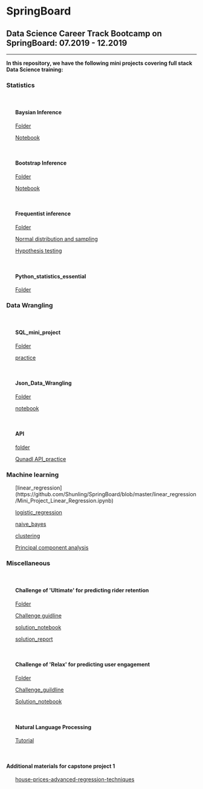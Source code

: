 # SpringBoard

## Data Science Career Track Bootcamp on SpringBoard: 07.2019 - 12.2019
***

<b>In this repository, we have the following mini projects covering full stack Data Science training:</b>

<h3>Statistics</h3></div>

<ol>

<br><h4> Baysian Inference</h4>

   [Folder](https://github.com/Shunling/SpringBoard/tree/master/Bayesian_stats_Q6.28)
   
   [Notebook](https://github.com/Shunling/SpringBoard/blob/master/Bayesian_stats_Q6.28/inferential_statistics_3-Q.ipynb)

<br><h4> Bootstrap Inference</h4>

   [Folder](https://github.com/Shunling/SpringBoard/tree/master/Bootstrap_Inference_Mini-Project8.19)
   
   [Notebook](https://github.com/Shunling/SpringBoard/blob/master/Bootstrap_Inference_Mini-Project8.19/inferential_statistics_2-Bootstrapping.ipynb)

<br><h4> Frequentist inference</h4>

   [Folder](https://github.com/Shunling/SpringBoard/tree/master/inferential_statistics_frequentist_mini-projects6.28.19)
   
   [Normal distribution and sampling](https://github.com/Shunling/SpringBoard/blob/master/inferential_statistics_frequentist_mini-projects6.28.19/inferential_statistics_1a-Q6.25.ipynb)
   
   [Hypothesis testing](https://github.com/Shunling/SpringBoard/blob/master/inferential_statistics_frequentist_mini-projects6.28.19/inferential_statistics_1b-Q6.25-2.ipynb)
   
<br><h4> Python_statistics_essential</h4>
 
  [Folder](https://github.com/Shunling/SpringBoard/tree/master/Practices/Python_statistics_essential)

</ol>

<h3>Data Wrangling</h3></div>
<ol>
<br><h4> SQL_mini_project</h4>

   [Folder](https://github.com/Shunling/SpringBoard/tree/master/SQL_mini_project)
   
   [practice](https://github.com/Shunling/SpringBoard/blob/master/SQL_mini_project/Shirley_sql_project.sql)
    
<br><h4>Json_Data_Wrangling</h4>

   [Folder](https://github.com/Shunling/SpringBoard/tree/master/data_wrangling_json)
   
   [notebook](https://github.com/Shunling/SpringBoard/blob/master/data_wrangling_json/Json_mini_project_Shirley.ipynb)
   
<br><h4> API</h4>

   [folder](https://github.com/Shunling/SpringBoard/blob/master/api_data_wrangling_mini_project.ipynb)
  
  [Qunadl API_practice](https://github.com/Shunling/SpringBoard/blob/master/api_data_wrangling_mini_project.ipynb)

</ol>
    
<h3>Machine learning</h3></div>
<ol>    
   [linear_regression](https://github.com/Shunling/SpringBoard/blob/master/linear_regression/Mini_Project_Linear_Regression.ipynb)

   [logistic_regression](https://github.com/Shunling/SpringBoard/blob/master/logistic_regression/Mini_Project_Logistic_Regression.ipynb)

   [naive_bayes](https://github.com/Shunling/SpringBoard/blob/master/naive_bayes/Mini_Project_Naive_Bayes.ipynb)

   [clustering](https://github.com/Shunling/SpringBoard/blob/master/clustering/Mini_Project_Clustering.ipynb)

   [Principal component analysis](https://github.com/Shunling/SpringBoard/blob/master/PCA_analysis.ipynb)

</ol>

<h3>Miscellaneous</h3></div>
<ol>
<br><h4>Challenge of 'Ultimate' for predicting rider retention</h4>
    
   [Folder](https://github.com/Shunling/SpringBoard/tree/master/ultimate_challenge)
   
   [Challenge guidline](https://github.com/Shunling/SpringBoard/blob/master/ultimate_challenge/ultimate_data_science_challenge.pdf)
   
   [solution_notebook](https://github.com/Shunling/SpringBoard/blob/master/ultimate_challenge/Ultimate_challenge.ipynb)
   
   [solution_report](https://github.com/Shunling/SpringBoard/blob/master/ultimate_challenge/Ultimate_challenge_solution.pdf)

<br><h4> Challenge of 'Relax' for predicting user engagement</h4>
    
   [Folder](https://github.com/Shunling/SpringBoard/tree/master/relax_challenge)
   
   [Challenge_guildline](https://github.com/Shunling/SpringBoard/blob/master/relax_challenge/relax_data_science_challenge.pdf)
   
   [Solution_notebook](https://github.com/Shunling/SpringBoard/blob/master/relax_challenge/Relax_challenge.ipynb)
   
<br><h4> Natural Language Processing</h4>

   [Tutorial](https://github.com/Shunling/SpringBoard/blob/master/NLP/Word2Vec_GloVe_FastText_Tutuorial.ipynb)
</ol>
<br><h4> Additional materials for capstone project 1</h4>
<ol>
    
   [house-prices-advanced-regression-techniques](https://github.com/Shunling/SpringBoard/tree/master/house-prices-advanced-regression-techniques)




